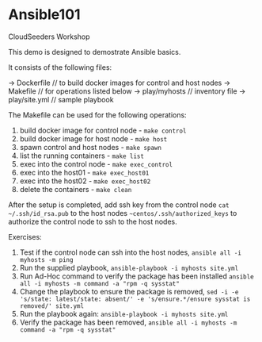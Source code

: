 # Ansible101
CloudSeeders Workshop

This demo is designed to demostrate Ansible basics.

It consists of the following files:

  -> Dockerfile    // to build docker images for control and host nodes
  -> Makefile      // for operations listed below
  -> play/myhosts  // inventory file
  -> play/site.yml // sample playbook
   

The Makefile can be used for the following operations:

  1. build docker image for control node - `make control` 
  2. build docker image for host node - `make host`
  3. spawn control and host nodes - `make spawn`
  4. list the running containers - `make list`
  5. exec into the control node - `make exec_control`
  6. exec into the host01 - `make exec_host01`
  7. exec into the host02 - `make exec_host02`
  8. delete the containers - `make clean`
  
After the setup is completed, 
  add ssh key from the control node `cat ~/.ssh/id_rsa.pub` to the host nodes `~centos/.ssh/authorized_keys` 
  to authorize the control node to ssh to the host nodes.

Exercises:

  1. Test if the control node can ssh into the host nodes, `ansible all -i myhosts -m ping`
  2. Run the supplied playbook, `ansible-playbook -i myhosts site.yml`
  3. Run Ad-Hoc command to verify the package has been installed `ansible all -i myhosts -m command -a "rpm -q sysstat"`
  4. Change the playbook to ensure the package is removed, 
                        `sed -i -e 's/state: latest/state: absent/' -e 's/ensure.*/ensure sysstat is removed/' site.yml`
  5. Run the playbook again: `ansible-playbook -i myhosts site.yml`
  6. Verify the package has been removed, `ansible all -i myhosts -m command -a "rpm -q sysstat"`
